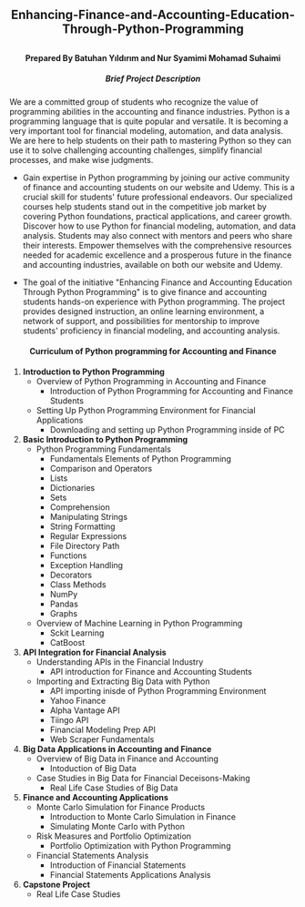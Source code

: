 <h2 align="center">
Enhancing-Finance-and-Accounting-Education-Through-Python-Programming</a>
</h2>
<h2 align="left">
</h2>

<h4 align="center">
Prepared By Batuhan Yıldırım and Nur Syamimi Mohamad Suhaimi
</h4> 

<h5 align="center">
Brief Project Description
</h5> 
We are a committed group of students who recognize the value of programming abilities in the accounting and finance industries. Python is a programming language that is quite popular and versatile. It is becoming a very important tool for financial modeling, automation, and data analysis. We are here to help students on their path to mastering Python so they can use it to solve challenging accounting challenges, simplify financial processes, and make wise judgments.

*  Gain expertise in Python programming by joining our active community of finance and accounting students on our website and Udemy. This is a crucial skill for students' future professional endeavors. Our specialized courses help students stand out in the competitive job market by covering Python foundations, practical applications, and career growth. Discover how to use Python for financial modeling, automation, and data analysis. Students may also connect with mentors and peers who share their interests. Empower themselves with the comprehensive resources needed for academic excellence and a prosperous future in the finance and accounting industries, available on both our website and Udemy.

* The goal of the initiative "Enhancing Finance and Accounting Education Through Python Programming" is to give finance and accounting students hands-on experience with Python programming. The project provides designed instruction, an online learning environment, a network of support, and possibilities for mentorship to improve students' proficiency in financial modeling, and accounting analysis.

<h4 align="center">
Curriculum of Python programming for Accounting and Finance
</h4> 

1.  **Introduction to Python Programming**
    -  Overview of Python Programming in Accounting and Finance
        -  Introduction of Python Programming for Accounting and Finance Students
    -  Setting Up Python Programming Environment for Financial Applications
        -  Downloading and setting up Python Programming inside of PC
2.	**Basic Introduction to Python Programming**
     -  Python Programming Fundamentals
         - Fundamentals Elements of Python Programming
         - Comparison and Operators
         - Lists
         - Dictionaries
         - Sets
         - Comprehension
         - Manipulating Strings
         - String Formatting
         - Regular Expressions
         - File Directory Path
         - Functions
         - Exception Handling
         - Decorators
         - Class Methods
         - NumPy
         - Pandas
         - Graphs
    - Overview of Machine Learning in Python Programming
        - Sckit Learning
        - CatBoost
3.  **API Integration for Financial Analysis**
       -  Understanding APIs in the Financial Industry
           - API introduction for Finance and Accounting Students
       -   Importing and Extracting Big Data with Python
           - API importing inisde of Python Programming Environment
           - Yahoo Finance
           - Alpha Vantage API
           - Tiingo API
           - Financial Modeling Prep API
           - Web Scraper Fundamentals
4.   **Big Data Applications in Accounting and Finance**
       -  Overview of Big Data in Finance and Accounting
           -  Intoduction of Big Data
       -  Case Studies in Big Data for Financial Deceisons-Making
           -  Real Life Case Studies of Big Data
5. **Finance and Accounting Applications**
     -  Monte Carlo Simulation for Finance Products
        - Introduction to Monte Carlo Simulation in Finance
        - Simulating Monte Carlo with Python
    -  Risk Measures and Portfolio Optimization
        - Portfolio Optimization with Python Programming
    -  Financial Statements Analysis
       - Introduction of Financial Statements
       - Financial Statements Applications Analysis
7. **Capstone Project**
     -  Real Life Case Studies
   
   
